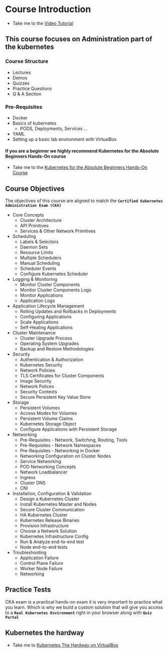 # Course Introduction

- Take me to the [Video Tutorial](https://kodekloud.com/topic/course-introduction-5/)

## This course focuses on Administration part of the kubernetes

### Course Structure

- Lectures
- Demos
- Quizzes
- Practice Questions
- Q & A Section

### Pre-Requisites

- Docker
- Basics of kubernetes
  - PODS, Deployments, Services ...
- YAML
- Setting up a basic lab environment with VirtualBox

#### If you are a beginner we highly recommend Kubernetes for the Absolute Beginners Hands-On course

- Take me to the [Kubernetes for the Absolute Beginners Hands-On Course](https://kodekloud.com/courses/kubernetes-for-the-absolute-beginners-hands-on/)

## Course Objectives

The objectives of this course are aligned to match the **`Certified Kubernetes Administration Exam (CKA)`**

- Core Concepts
  - Cluster Architecture
  - API Primitives
  - Services & Other Network Primitives
- Scheduling
  - Labels & Selectors
  - Daemon Sets
  - Resource Limits
  - Multiple Schedulers
  - Manual Scheduling
  - Scheduler Events
  - Configure Kubernetes Scheduler
- Logging & Monitoring
  - Monitor Cluster Components
  - Monitor Cluster Components Logs
  - Monitor Applications
  - Application Logs
- Application Lifecycle Management
  - Rolling Updates and Rollbacks in Deployments
  - Configuring Applications
  - Scale Applications
  - Self-Healing Applications
- Cluster Maintenance
  - Cluster Upgrade Process
  - Operating System Upgrades
  - Backup and Restore Methodologies
- Security
  - Authentication & Authorization
  - Kubernetes Security
  - Network Policies
  - TLS Certificates for Cluster Components
  - Image Security
  - Network Polices
  - Security Contexts
  - Secure Persistent Key Value Store
- Storage
  - Persistent Volumes
  - Access Modes for Volumes
  - Persistent Volume Claims
  - Kubernetes Storage Object
  - Configure Applications with Persistent Storage
- Networking
  - Pre-Requisites - Network, Switching, Routing, Tools
  - Pre-Requisites - Network Namespaces
  - Pre-Requisites - Networking in Docker
  - Networking Configuration on Cluster Nodes
  - Service Networking
  - POD Networking Concepts
  - Network Loadbalancer
  - Ingress
  - Cluster DNS
  - CNI
- Installation, Configuration & Validation
  - Design a Kubernetes Cluster
  - Install Kubernetes Master and Nodes
  - Secure Cluster Communication
  - HA Kubernetes Cluster
  - Kubernetes Release Binaries
  - Provision Infrastructure
  - Choose a Network Solution
  - Kubernetes Infrastructure Config
  - Run & Analyze end-to-end test
  - Node end-to-end tests
- Troubleshooting
  - Application Failure
  - Control Plane Failure
  - Worker Node Failure
  - Networking

## Practice Tests

CKA exam is a practical hands-on exam it is very important to practice what you learn. Which is why we build a custom solution that will give you access to a **`Real Kubernetes Environment`** right in your browser along with **`Quiz Portal`**
  
## Kubernetes the hardway

- Take me to [Kubernetes The Hardway on VirtualBox](https://github.com/mmumshad/kubernetes-the-hard-way)
